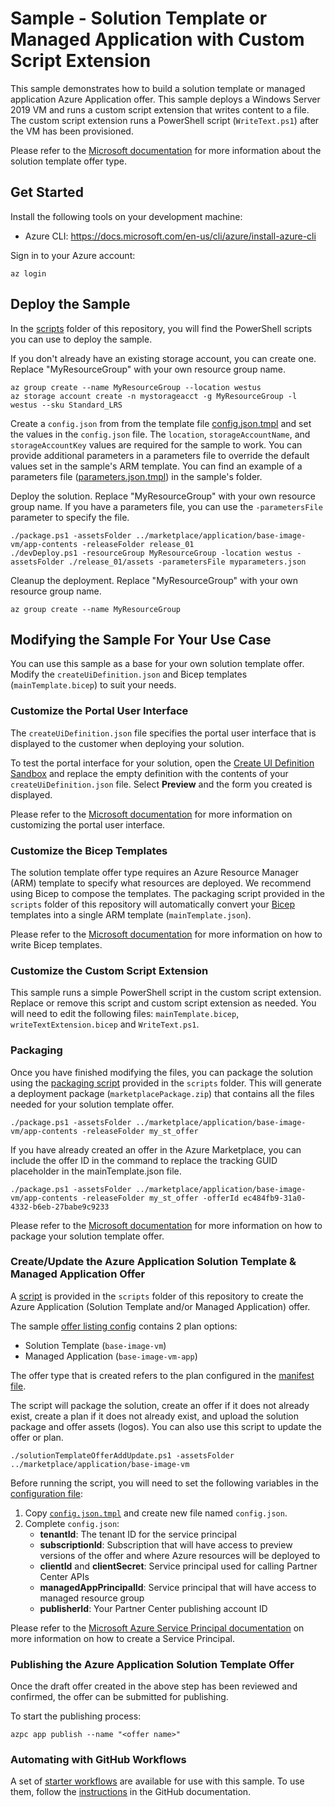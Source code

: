 # Sample - Solution Template or Managed Application with Custom Script Extension

This sample demonstrates how to build a solution template or managed application Azure Application offer. This sample deploys a Windows Server 2019 VM and runs a custom script extension that writes content to a file. The custom script extension runs a PowerShell script (`WriteText.ps1`) after the VM has been provisioned.

Please refer to the [Microsoft documentation](https://docs.microsoft.com/en-us/azure/marketplace/plan-azure-app-solution-template) for more information about the solution template offer type.

## Get Started

Install the following tools on your development machine:
- Azure CLI: https://docs.microsoft.com/en-us/cli/azure/install-azure-cli

Sign in to your Azure account:
```
az login
```

## Deploy the Sample

In the [scripts](../../../scripts) folder of this repository, you will find the PowerShell scripts you can use to deploy the sample.

If you don't already have an existing storage account, you can create one. Replace "MyResourceGroup" with your own resource group name.
```
az group create --name MyResourceGroup --location westus
az storage account create -n mystorageacct -g MyResourceGroup -l westus --sku Standard_LRS
```

Create a `config.json` from from the template file [config.json.tmpl](../../../scripts/config.json.tmpl) and set the values in the `config.json` file. The `location`, `storageAccountName`, and `storageAccountKey` values are required for the sample to work. You can provide additional parameters in a parameters file to override the default values set in the sample's ARM template. You can find an example of a parameters file ([parameters.json.tmpl](app-contents/parameters.json.tmpl)) in the sample's folder.

Deploy the solution. Replace "MyResourceGroup" with your own resource group name. If you have a parameters file, you can use the `-parametersFile` parameter to specify the file.
```
./package.ps1 -assetsFolder ../marketplace/application/base-image-vm/app-contents -releaseFolder release_01
./devDeploy.ps1 -resourceGroup MyResourceGroup -location westus -assetsFolder ./release_01/assets -parametersFile myparameters.json
```

Cleanup the deployment. Replace "MyResourceGroup" with your own resource group name.
```
az group create --name MyResourceGroup
```


## Modifying the Sample For Your Use Case

You can use this sample as a base for your own solution template offer. Modify the `createUiDefinition.json` and Bicep templates (`mainTemplate.bicep`) to suit your needs.

### Customize the Portal User Interface

The `createUiDefinition.json` file specifies the portal user interface that is displayed to the customer when deploying your solution.

To test the portal interface for your solution, open the [Create UI Definition Sandbox](https://portal.azure.com/?feature.customPortal=false&#blade/Microsoft_Azure_CreateUIDef/SandboxBlade) and replace the empty definition with the contents of your `createUiDefinition.json` file. Select **Preview** and the form you created is displayed.

Please refer to the [Microsoft documentation](https://docs.microsoft.com/en-us/azure/azure-resource-manager/managed-applications/create-uidefinition-elements) for more information on customizing the portal user interface.

### Customize the Bicep Templates

The solution template offer type requires an Azure Resource Manager (ARM) template to specify what resources are deployed. We recommend using Bicep to compose the templates. The packaging script provided in the `scripts` folder of this repository will automatically convert your [Bicep](https://github.com/Azure/bicep) templates into a single ARM template (`mainTemplate.json`).

Please refer to the [Microsoft documentation](https://docs.microsoft.com/en-us/azure/azure-resource-manager/bicep/overview?tabs=bicep) for more information on how to write Bicep templates.

### Customize the Custom Script Extension

This sample runs a simple PowerShell script in the custom script extension. Replace or remove this script and custom script extension as needed. You will need to edit the following files: `mainTemplate.bicep`, `writeTextExtension.bicep` and `WriteText.ps1`.

### Packaging

Once you have finished modifying the files, you can package the solution using the [packaging script](../../../scripts/package.ps1) provided in the `scripts` folder. This will generate a deployment package (`marketplacePackage.zip`) that contains all the files needed for your solution template offer.

```
./package.ps1 -assetsFolder ../marketplace/application/base-image-vm/app-contents -releaseFolder my_st_offer
```

If you have already created an offer in the Azure Marketplace, you can include the offer ID in the command to replace the tracking GUID placeholder in the mainTemplate.json file.

```
./package.ps1 -assetsFolder ../marketplace/application/base-image-vm/app-contents -releaseFolder my_st_offer -offerId ec484fb9-31a0-4332-b6eb-27babe9c9233
```

Please refer to the [Microsoft documentation](https://docs.microsoft.com/en-us/azure/marketplace/plan-azure-app-solution-template#deployment-package) for more information on how to package your solution template offer.

### Create/Update the Azure Application Solution Template & Managed Application Offer

A [script](../../../scripts/solutionTemplateOfferAddUpdate.ps1) is provided in the `scripts` folder of this repository to create the Azure Application (Solution Template and/or Managed Application) offer.

The sample [offer listing config](./listing_config.json) contains 2 plan options:
- Solution Template (`base-image-vm`)
- Managed Application (`base-image-vm-app`)

The offer type that is created refers to the plan configured in the [manifest file](./manifest.yml).

The script will package the solution, create an offer if it does not already exist, create a plan if it does not already exist, and upload the solution package and offer assets (logos). You can also use this script to update the offer or plan.

```
./solutionTemplateOfferAddUpdate.ps1 -assetsFolder ../marketplace/application/base-image-vm
```

Before running the script, you will need to set the following variables in the [configuration file](../../../scripts/config.json):

1. Copy [`config.json.tmpl`](../../../scripts/config.json.tmpl) and create new file named `config.json`.
2. Complete `config.json`:
    * **tenantId**: The tenant ID for the service principal
    * **subscriptionId**: Subscription that will have access to preview versions of the offer and where Azure resources will be deployed to
    * **clientId** and **clientSecret**: Service principal used for calling Partner Center APIs
    * **managedAppPrincipalId**: Service principal that will have access to managed resource group
    * **publisherId**: Your Partner Center publishing account ID

Please refer to the [Microsoft Azure Service Principal documentation](https://docs.microsoft.com/en-us/cli/azure/create-an-azure-service-principal-azure-cli) on more information on how to create a Service Principal.

### Publishing the Azure Application Solution Template Offer
Once the draft offer created in the above step has been reviewed and confirmed, the offer can be submitted for publishing.

To start the publishing process:
```
azpc app publish --name "<offer name>"
```

### Automating with GitHub Workflows

A set of [starter workflows](../../../.github/workflow-templates/) are available for use with this sample. To use them, follow the [instructions](https://docs.github.com/en/actions/using-workflows/using-starter-workflows#using-starter-workflows) in the GitHub documentation.
